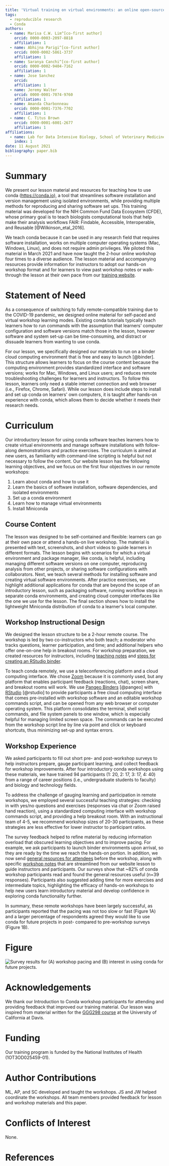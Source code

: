 ```yaml
---
title: 'Virtual training on virtual environments: an online open-source introduction to conda'
tags:
  - reproducible research
  - Conda
authors:
  - name: Marisa C.W. Lim^[co-first author]
    orcid: 0000-0003-2097-8818
    affiliation: 1  
  - name: Abhijna Parigi^[co-first author]
    orcid: 0000-0002-5861-3737
    affiliation: 1
  - name: Saranya Canchi^[co-first author]
    orcid: 0000-0002-9404-7162
    affiliation: 1
  - name: Jose Sanchez
    orcid:
    affiliation: 1
  - name: Jeremy Walter
    orcid: 0000-0001-7074-9760
    affiliation: 1
  - name: Amanda Charbonneau
    orcid: 0000-0001-7376-7702
    affiliation: 1
  - name: C. Titus Brown
    orcid: 0000-0001-6001-2677
    affiliation: 1
affiliations:
  - name: Lab for Data Intensive Biology, School of Veterinary Medicine, University of California Davis
    index: 1  
date: 11 August 2021
bibliography: paper.bib
---
```


# Summary

We present our lesson material and resources for teaching how to use conda (https://conda.io), a tool that streamlines software installation and version management using isolated environments, while providing multiple methods for reproducing and sharing software set ups. This training material was developed for the NIH Common Fund Data Ecosystem (CFDE), whose primary goal is to teach biologists computational tools that help make their analysis workflows FAIR: Findable, Accessible, Interoperable, and Reusable [@Wilkinson_etal_2016]. 

We teach conda because it can be used in any research field that requires software installation, works on multiple computer operating systems (Mac, Windows, Linux), and does not require admin privileges. We piloted this material in March 2021 and have now taught the 2-hour online workshop four times to a diverse audience. The lesson material and accompanying resources provide information for instructors to adopt our hands-on workshop format and for learners to view past workshop notes or walk-through the lesson at their own pace from our [training website](https://training.nih-cfde.org/en/latest/General-Tools/Introduction-to-Conda/index.html).

# Statement of Need

As a consequence of switching to fully remote-compatible training due to the COVID-19 pandemic, we designed online material for self-paced and virtual workshop learning modes. Existing conda tutorials typically teach learners how to run commands with the assumption that learners' computer configuration and software versions match those in the lesson, however software and system set-up can be time-consuming, and distract or dissuade learners from wanting to use conda.

For our lesson, we specifically designed our materials to run on a binder cloud computing environment that is free and easy to launch [@binder]. This structure allows learners to focus on the course content because the computing environment provides standardized interface and software versions; works for Mac, Windows, and Linux users; and reduces remote troubleshooting challenges for learners and instructors. To follow this lesson, learners only need a stable internet connection and  web browser (i.e., Firefox, Chrome, Safari). While our lesson does include steps to install and set up conda on learners' own computers, it is taught after hands-on experience with conda, which allows them to decide whether it meets their research needs.

# Curriculum

Our introductory lesson for using conda software teaches learners how to create virtual environments and manage software installations with follow-along demonstrations and practice exercises. The curriculum is aimed at new users, as familiarity with command-line scripting is helpful but not necessary to follow the content. Our website lesson has the following learning objectives, and we focus on the first four objectives in our remote workshops:

1. Learn about conda and how to use it
1. Learn the basics of software installation, software dependencies, and isolated environments
1. Set up a conda environment
1. Learn how to manage virtual environments
1. Install Miniconda

## Course Content

The lesson was designed to be self-contained and flexible: learners can go at their own pace or attend a hands-on live workshop. The material is presented with text, screenshots, and short videos to guide learners in different formats. The lesson begins with scenarios for which a virtual environment and package manager, like conda, is helpful, including managing different software versions on one computer, reproducing analysis from other projects, or sharing software configurations with collaborators. Next, we teach several methods for installing software and creating virtual software environments. After practice exercises, we highlight additional applications for conda that are beyond the scope of an introductory lesson, such as packaging software, running workflow steps in separate conda environments, and creating cloud computer interfaces like the one we use for the lesson. The final section shows how to install the lightweight Miniconda distribution of conda to a learner's local computer. 

## Workshop Instructional Design

We designed the lesson structure to be a 2-hour remote course. The workshop is led by two co-instructors who both teach; a moderator who tracks questions, learner participation, and time; and additional helpers who offer one-on-one help in breakout rooms. For workshop preparation, we created resources for instructors, including [teaching notes](https://github.com/nih-cfde/training-and-engagement/wiki/Conda-workshop-teaching-notes) and [steps for creating an RStudio binder](https://github.com/nih-cfde/training-and-engagement/wiki/Making-an-RStudio-binder).

To teach conda remotely, we use a teleconferencing platform and a cloud computing interface. We chose [Zoom](https://zoom.us/) because it is commonly used, but any platform that enables participant feedback (reactions, chat), screen share, and breakout rooms will work. We use [Pangeo Binders](https://pangeo.io/about.html) [@pangeo] with [RStudio](https://www.rstudio.com/) [@rstudio] to provide participants a free cloud computing interface that comes pre-installed with workshop software and an editable workshop commands script, and can be opened from any web browser or computer operating system. This platform consolidates the terminal, shell script commands, and file system panels to one window, which is especially helpful for managing limited screen space. The commands can be executed from the workshop script line by line via point and click or keyboard shortcuts, thus minimizing set-up and syntax errors. 

## Workshop Experience

We asked participants to fill out short pre- and post-workshop surveys to help instructors prepare, gauge participant learning, and collect feedback for workshop improvements. After four introductory conda workshops using these materials, we have trained 94 participants (1: 20, 2: 17, 3: 17, 4: 40) from a range of career positions (i.e., undergraduate students to faculty) and biology and technology fields. 

To address the challenge of gauging learning and participation in remote workshops, we employed several successful teaching strategies: checking in with yes/no questions and exercises (responses via chat or Zoom raised hand reaction), using a standardized computing interface with workshop commands script, and providing a help breakout room. With an instructional team of 4-5, we recommend workshop sizes of 20-30 participants, as these strategies are less effective for lower instructor to participant ratios. 

The survey feedback helped to refine material by reducing information overload that obscured learning objectives and to improve pacing. For example, we ask participants to launch binder environments upon arrival, so they are ready by the time we reach the hands-on portion. In addition, we now send [general resources for attendees](https://github.com/nih-cfde/training-and-engagement/wiki/Resources-for-Workshop-Attendees) before the workshop, along with specific [workshop notes](https://github.com/nih-cfde/training-and-engagement/wiki/Introduction-to-Conda) that are streamlined from our website lesson to guide instructors and participants. Our surveys show that ~82% of conda workshop participants read and found the general resources useful (n=39 responses). Participants also suggested adding time for more exercises and intermediate topics, highlighting the efficacy of hands-on workshops to help new users learn introductory material and develop confidence in exploring conda functionality further. 

In summary, these remote workshops have been largely successful, as participants reported that the pacing was not too slow or fast (Figure 1A) and a larger percentage of respondents agreed they would like to use conda for future projects in post- compared to pre-workshop surveys (Figure 1B).

# Figure

![Survey results for (A) workshop pacing and (B) interest in using conda for future projects.](./conda_survey_plt_panel.jpg)

# Acknowledgements

We thank our Introduction to Conda workshop participants for attending and providing feedback that improved our training material. Our lesson was inspired from material written for the [GGG298 course](https://github.com/ngs-docs/2021-GGG298/blob/latest/Week3-conda_for_software_installation/README.md) at the University of California at Davis.

# Funding

Our training program is funded by the National Institutes of Health (1OT3OD025459-01).

# Author Contributions

ML, AP, and SC developed and taught the workshops. JS and JW helped coordinate the workshops. All team members provided feedback for lesson and workshop materials and this paper.

# Conflicts of Interest

None.

# References
